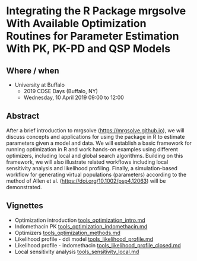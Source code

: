 # Integrating the R Package mrgsolve With Available Optimization Routines for Parameter Estimation With PK, PK-PD and QSP Models

## Where / when

- University at Buffalo
  - 2019 CDSE Days (Buffalo, NY)
  - Wednesday, 10 April 2019 09:00 to 12:00


## Abstract

After a brief introduction to mrgsolve (https://mrgsolve.github.io), we will
discuss concepts and applications for using the package in R to estimate
parameters given a model and data.  We will establish a basic framework for
running optimization in R and work hands-on examples using different optimizers,
including local and global search algorithms. Building on this framework, we
will also illustrate related workflows including local sensitivity analysis and
likelihood profiling. Finally, a simulation-based workflow for generating
virtual populations (parameters) according to the method of Allen et al.
(https://doi.org/10.1002/psp4.12063) will be demonstrated.


## Vignettes

- Optimization introduction [tools_optimization_intro.md](content/tools_optimization_intro.md)
- Indomethacin PK [tools_optimization_indomethacin.md](content/tools_optimization_indomethacin.md)
- Optimizers [tools_optimization_methods.md](content/tools_optimization_methods.md)
- Likelihood profile - ddi model [tools_likelihood_profile.md](content/tools_profile_likelihood.md)
- Likelihood profile - indomethacin [tools_likelihood_profile_closed.md](content/tools_profile_likelihood_closed.md)
- Local sensitivity analysis [tools_sensitivity_local.md](content/tools_sensitivity_local.md)


